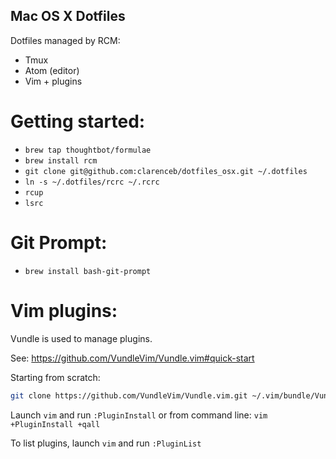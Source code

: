 Mac OS X Dotfiles
------------------

Dotfiles managed by RCM:

* Tmux
* Atom (editor)
* Vim + plugins

Getting started:
================

* `brew tap thoughtbot/formulae`
* `brew install rcm`
* `git clone git@github.com:clarenceb/dotfiles_osx.git ~/.dotfiles`  
* `ln -s ~/.dotfiles/rcrc ~/.rcrc`
* `rcup`
* `lsrc`

Git Prompt:
===========

* `brew install bash-git-prompt`


Vim plugins:
============

Vundle is used to manage plugins.

See: https://github.com/VundleVim/Vundle.vim#quick-start

Starting from scratch:

```sh
git clone https://github.com/VundleVim/Vundle.vim.git ~/.vim/bundle/Vundle.vim
```

Launch `vim` and run `:PluginInstall`
or from command line: `vim +PluginInstall +qall`

To list plugins, launch `vim` and run `:PluginList`
